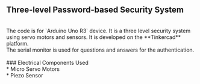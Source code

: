 ## Three-level Password-based Security System
<br>
The code is for `Arduino Uno R3` device. It is a three level security system using servo motors and sensors. It is developed on the **Tinkercad** platform.
<br>
The serial monitor is used for questions and answers for the authentication.<br>
<br>
### Electrical Components Used <br>
* Micro Servo Motors<br>
* Piezo Sensor